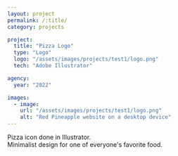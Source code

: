 ```yaml
---
layout: project
permalink: /:title/
category: projects

project:
  title: "Pizza Logo"
  type: "Logo"
  logo: "/assets/images/projects/test1/logo.png"
  tech: "Adobe Illustrator"

agency:
  year: "2022"

images:
  - image:
    url: "/assets/images/projects/test1/logo.png"
    alt: "Red Pineapple website on a desktop device"
---
```

<p>Pizza icon done in Illustrator. 
<br>
Minimalist design for one of everyone's favorite food. </p>